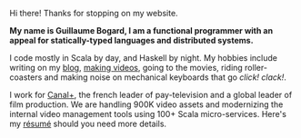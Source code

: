 Hi there! Thanks for stopping on my website.

**My name is Guillaume Bogard, I am a functional programmer with an appeal for statically-typed languages
and distributed systems.**

I code mostly in Scala by day, and Haskell by night. 
My hobbies include writing on my [blog](/posts), [making videos](https://www.youtube.com/channel/UCYJ2z2ywUUbJaG1uGciI2hg), going to the movies,
riding roller-coasters and making noise on mechanical keyboards that go _click! clack!_.

I work for [Canal+](https://www.canalplus.com/), the french leader of pay-television and a global
leader of film production. We are handling 900K video assets and modernizing the internal video management tools 
using 100+ Scala micro-services. 
Here's my [résumé](/jobs) should you need more details.
